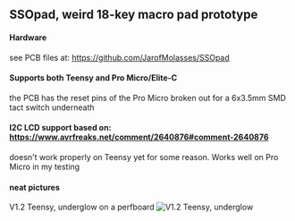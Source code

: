 ## SSOpad, weird 18-key macro pad prototype

#### Hardware
see PCB files at: https://github.com/JarofMolasses/SSOpad

#### Supports both Teensy and Pro Micro/Elite-C
the PCB has the reset pins of the Pro Micro broken out for a 6x3.5mm SMD tact switch underneath

#### I2C LCD support based on: https://www.avrfreaks.net/comment/2640876#comment-2640876 
doesn't work properly on Teensy yet for some reason. Works well on Pro Micro in my testing

#### neat pictures
V1.2 Teensy, underglow on a perfboard
![V1.2 Teensy, underglow](https://user-images.githubusercontent.com/33560291/85184022-05ea1000-b243-11ea-93e6-429593b7d0d9.jpg)



